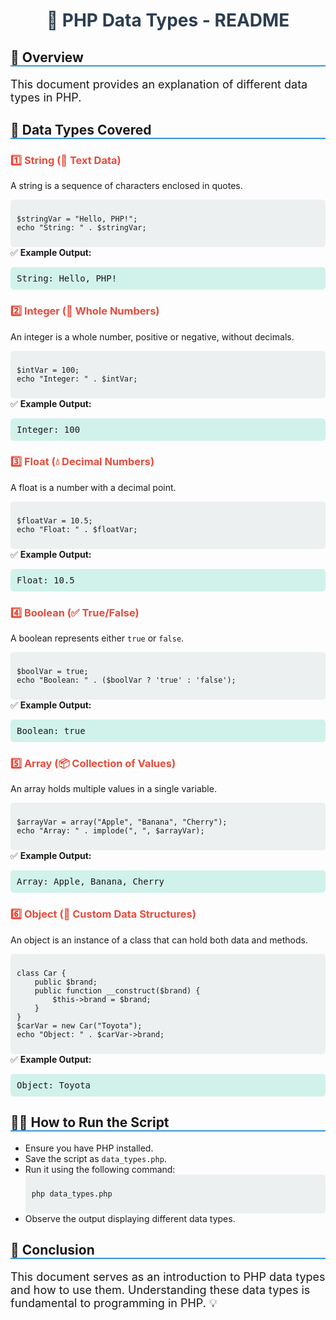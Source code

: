 <h1 style="text-align:center; color:#2c3e50;">🚀 PHP Data Types - README</h1>

<h2 style="border-bottom: 2px solid #3498db;">📌 Overview</h2>
<p style="font-size: 18px;">This document provides an explanation of different data types in PHP.</p>

<h2 style="border-bottom: 2px solid #3498db;">📝 Data Types Covered</h2>

<h3 style="color:#e74c3c;">1️⃣ String (📝 Text Data)</h3>
<p>A string is a sequence of characters enclosed in quotes.</p>
<div style="background:#ecf0f1; padding:10px; border-radius:5px;">
<pre><code>$stringVar = "Hello, PHP!";
echo "String: " . $stringVar;</code></pre>
</div>
✅ <b>Example Output:</b>
<pre style="background:#d1f2eb; padding:10px; border-radius:5px;">String: Hello, PHP!</pre>

<h3 style="color:#e74c3c;">2️⃣ Integer (🔢 Whole Numbers)</h3>
<p>An integer is a whole number, positive or negative, without decimals.</p>
<div style="background:#ecf0f1; padding:10px; border-radius:5px;">
<pre><code>$intVar = 100;
echo "Integer: " . $intVar;</code></pre>
</div>
✅ <b>Example Output:</b>
<pre style="background:#d1f2eb; padding:10px; border-radius:5px;">Integer: 100</pre>

<h3 style="color:#e74c3c;">3️⃣ Float (💧 Decimal Numbers)</h3>
<p>A float is a number with a decimal point.</p>
<div style="background:#ecf0f1; padding:10px; border-radius:5px;">
<pre><code>$floatVar = 10.5;
echo "Float: " . $floatVar;</code></pre>
</div>
✅ <b>Example Output:</b>
<pre style="background:#d1f2eb; padding:10px; border-radius:5px;">Float: 10.5</pre>

<h3 style="color:#e74c3c;">4️⃣ Boolean (✅ True/False)</h3>
<p>A boolean represents either <code>true</code> or <code>false</code>.</p>
<div style="background:#ecf0f1; padding:10px; border-radius:5px;">
<pre><code>$boolVar = true;
echo "Boolean: " . ($boolVar ? 'true' : 'false');</code></pre>
</div>
✅ <b>Example Output:</b>
<pre style="background:#d1f2eb; padding:10px; border-radius:5px;">Boolean: true</pre>

<h3 style="color:#e74c3c;">5️⃣ Array (📦 Collection of Values)</h3>
<p>An array holds multiple values in a single variable.</p>
<div style="background:#ecf0f1; padding:10px; border-radius:5px;">
<pre><code>$arrayVar = array("Apple", "Banana", "Cherry");
echo "Array: " . implode(", ", $arrayVar);</code></pre>
</div>
✅ <b>Example Output:</b>
<pre style="background:#d1f2eb; padding:10px; border-radius:5px;">Array: Apple, Banana, Cherry</pre>

<h3 style="color:#e74c3c;">6️⃣ Object (🚗 Custom Data Structures)</h3>
<p>An object is an instance of a class that can hold both data and methods.</p>
<div style="background:#ecf0f1; padding:10px; border-radius:5px;">
<pre><code>class Car {
    public $brand;
    public function __construct($brand) {
        $this->brand = $brand;
    }
}
$carVar = new Car("Toyota");
echo "Object: " . $carVar->brand;</code></pre>
</div>
✅ <b>Example Output:</b>
<pre style="background:#d1f2eb; padding:10px; border-radius:5px;">Object: Toyota</pre>

<h2 style="border-bottom: 2px solid #3498db;">🏃‍♂️ How to Run the Script</h2>
<ul>
    <li>Ensure you have PHP installed.</li>
    <li>Save the script as <code>data_types.php</code>.</li>
    <li>Run it using the following command:</li>
    <div style="background:#ecf0f1; padding:10px; border-radius:5px;">
    <pre><code>php data_types.php</code></pre>
    </div>
    <li>Observe the output displaying different data types.</li>
</ul>

<h2 style="border-bottom: 2px solid #3498db;">🎯 Conclusion</h2>
<p style="font-size: 18px;">This document serves as an introduction to PHP data types and how to use them. Understanding these data types is fundamental to programming in PHP. 💡</p>
